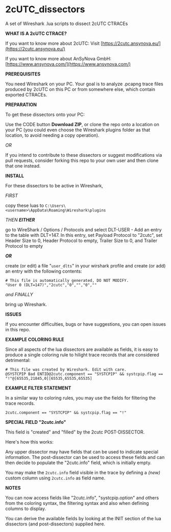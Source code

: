 # 2cUTC_dissectors

A set of Wireshark .lua scripts to dissect 2cUTC CTRACEs

**WHAT IS A 2cUTC CTRACE?**

If you want to know more about 2cUTC: Visit [https://2cutc.ansynova.eu/](https://2cutc.ansynova.eu/)

If you want to know more about AnSyNova GmbH: [https://www.ansynova.com/](https://www.ansynova.com/)

**PREREQUISITES**

You need Wireshark on your PC. Your goal is to analyze .pcapng trace files produced by 2cUTC on this PC or from somewhere else, which contain exported CTRACEs.

**PREPARATION**

To get these dissectors onto your PC:

Use the CODE button **Download ZIP**, or clone the repo onto a location on your PC (you could even choose the Wireshark plugins folder as that location, to avoid needing a copy operation). 

_OR_

If you intend to contribute to these dissectors or suggest modifications via pull requests, consider forking this repo to your own user and then clone that one instead. 

**INSTALL**

For these dissectors to be active in Wireshark,

_FIRST_

copy these luas to `C:\Users\<username>\AppData\Roaming\Wireshark\plugins`

_THEN **EITHER**_

go to WireShark / Options / Protocols and select DLT-USER - Add an entry to the table  with DLT=147.
In this entry, set Payload Protocol to "2cutc", set Header Size to 0, Header Protocol to empty, Trailer Size to 0, and Trailer Protocol to empty

_**OR**_

create (or edit) a file "`user_dlts`" in your wirshark profile and create (or add) an entry with the following contents:

```
# This file is automatically generated, DO NOT MODIFY.
"User 0 (DLT=147)","2cutc","0","","0",""
```

_and FINALLY_

bring up Wireshark.

**ISSUES**

If you encounter difficulties, bugs or have suggestions, you can open issues in this repo.

**EXAMPLE COLORING RULE**

Since all aspects of the lua dissectors are available as fields, it is easy to produce a single coloring rule to hilight
trace records that are considered detrimental:

```
# This file was created by Wireshark. Edit with care.
@SYSTCPIP Bad ENTID@2cutc.component == "SYSTCPIP" && systcpip.flag == "!"@[65535,21845,0][65535,65535,65535]
```

**EXAMPLE FILTER STATEMENT**

In a similar way to coloring rules, you may use the fields for filtering the trace records.

```
2cutc.component == "SYSTCPIP" && systcpip.flag == "!"
```

**SPECIAL FIELD "2cutc.info"**

This field is "created" and "filled" by the 2cutc POST-DISSECTOR.

Here's how this works:

Any upper dissector may have fields that can be used to indicate special information. The post-dissector can be used to access these fields and can then decide to populate the "2cutc.info" field, which is initially empty.

You may make the `2cutc.info` field visible in the trace by defining a _(new)_ custom column using `2cutc.info` as field name.

**NOTES**

You can now access fields like "2cutc.info", "systcpip.option" and others from the coloring syntax, the filtering syntax and also when defining columns to display.

You can derive the available fields by looking at the INIT section of the lua dissectors (and post-dissectors) supplied here.
